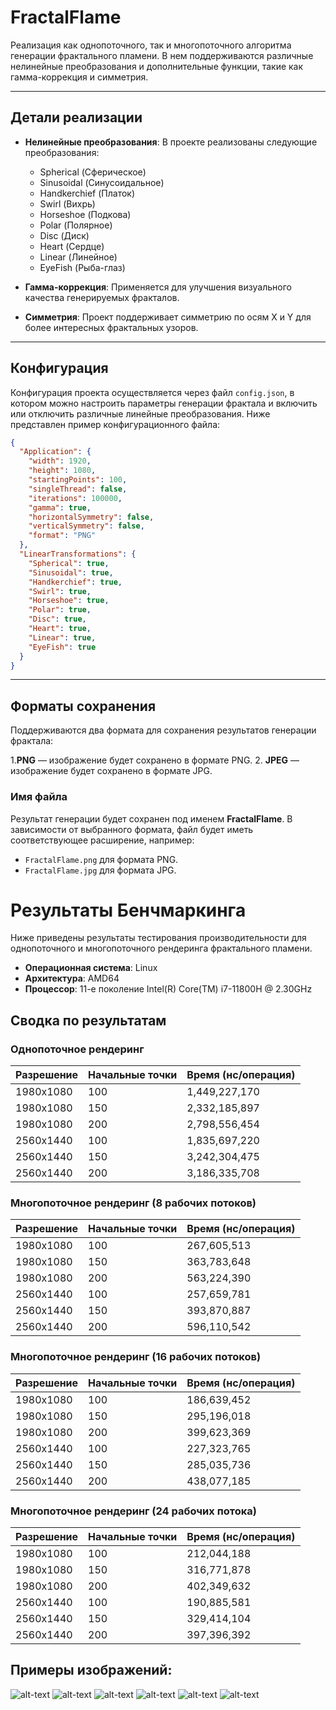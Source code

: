 # FractalFlame

Реализация как однопоточного, так и многопоточного алгоритма генерации фрактального пламени. В нем поддерживаются различные нелинейные преобразования и дополнительные функции, такие как гамма-коррекция и симметрия.

---
## Детали реализации

- **Нелинейные преобразования**: В проекте реализованы следующие преобразования:
  - Spherical (Сферическое)
  - Sinusoidal (Синусоидальное)
  - Handkerchief (Платок)
  - Swirl (Вихрь)
  - Horseshoe (Подкова)
  - Polar (Полярное)
  - Disc (Диск)
  - Heart (Сердце)
  - Linear (Линейное)
  - EyeFish (Рыба-глаз)

- **Гамма-коррекция**: Применяется для улучшения визуального качества генерируемых фракталов.

- **Симметрия**: Проект поддерживает симметрию по осям X и Y для более интересных фрактальных узоров.

---
## Конфигурация

Конфигурация проекта осуществляется через файл `config.json`, в котором можно настроить параметры генерации фрактала и включить или отключить различные линейные преобразования. Ниже представлен пример конфигурационного файла:

```json
{
  "Application": {
    "width": 1920,
    "height": 1080,
    "startingPoints": 100,
    "singleThread": false,
    "iterations": 100000,
    "gamma": true,
    "horizontalSymmetry": false,
    "verticalSymmetry": false,
    "format": "PNG"
  },
  "LinearTransformations": {
    "Spherical": true,
    "Sinusoidal": true,
    "Handkerchief": true,
    "Swirl": true,
    "Horseshoe": true,
    "Polar": true,
    "Disc": true,
    "Heart": true,
    "Linear": true,
    "EyeFish": true
  }
}
```
 ---
## Форматы сохранения

Поддерживаются два формата для сохранения результатов генерации фрактала:

1.**PNG** — изображение будет сохранено в формате PNG.
2. **JPEG** — изображение будет сохранено в формате JPG.

### Имя файла
Результат генерации будет сохранен под именем **FractalFlame**. В зависимости от выбранного формата, файл будет иметь соответствующее расширение, например:
- `FractalFlame.png` для формата PNG.
- `FractalFlame.jpg` для формата JPG.

# Результаты Бенчмаркинга


Ниже приведены результаты тестирования производительности для однопоточного и многопоточного рендеринга фрактального пламени.

- **Операционная система**: Linux
- **Архитектура**: AMD64
- **Процессор**: 11-е поколение Intel(R) Core(TM) i7-11800H @ 2.30GHz

## Сводка по результатам

### Однопоточное рендеринг

| Разрешение        | Начальные точки | Время (нс/операция) |
|-------------------|-----------------|---------------------|
| 1980x1080         | 100             | 1,449,227,170       |
| 1980x1080         | 150             | 2,332,185,897       |
| 1980x1080         | 200             | 2,798,556,454       |
| 2560x1440         | 100             | 1,835,697,220       |
| 2560x1440         | 150             | 3,242,304,475       |
| 2560x1440         | 200             | 3,186,335,708       |

### Многопоточное рендеринг (8 рабочих потоков)

| Разрешение        | Начальные точки | Время (нс/операция) |
|-------------------|-----------------|---------------------|
| 1980x1080         | 100             | 267,605,513         |
| 1980x1080         | 150             | 363,783,648         |
| 1980x1080         | 200             | 563,224,390         |
| 2560x1440         | 100             | 257,659,781         |
| 2560x1440         | 150             | 393,870,887         |
| 2560x1440         | 200             | 596,110,542         |

### Многопоточное рендеринг (16 рабочих потоков)

| Разрешение        | Начальные точки | Время (нс/операция) |
|-------------------|-----------------|---------------------|
| 1980x1080         | 100             | 186,639,452         |
| 1980x1080         | 150             | 295,196,018         |
| 1980x1080         | 200             | 399,623,369         |
| 2560x1440         | 100             | 227,323,765         |
| 2560x1440         | 150             | 285,035,736         |
| 2560x1440         | 200             | 438,077,185         |

### Многопоточное рендеринг (24 рабочих потока)

| Разрешение        | Начальные точки | Время (нс/операция) |
|-------------------|-----------------|---------------------|
| 1980x1080         | 100             | 212,044,188         |
| 1980x1080         | 150             | 316,771,878         |
| 1980x1080         | 200             | 402,349,632         |
| 2560x1440         | 100             | 190,885,581         |
| 2560x1440         | 150             | 329,414,104         |
| 2560x1440         | 200             | 397,396,392         |

## Примеры изображений:
![alt-text](images/FractalFlame.png)
![alt-text](images/photo_2024-12-07_03-37-02.jpg)
![alt-text](images/photo_2024-12-07_03-42-18.jpg)
![alt-text](images/photo_2024-12-07_12-18-14.jpg)
![alt-text](images/photo_2024-12-07_19-44-46.jpg)
![alt-text](images/photo_2024-12-08_23-29-09.jpg)

